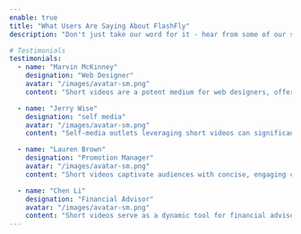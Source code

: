 ```yaml
---
enable: true
title: "What Users Are Saying About FlashFly"
description: "Don't just take our word for it - hear from some of our satisfied users!  Check out some of our testimonials below to see what others are saying about FlashFly."

# Testimonials
testimonials:
  - name: "Marvin McKinney"
    designation: "Web Designer"
    avatar: "/images/avatar-sm.png"
    content: "Short videos are a potent medium for web designers, offering a quick and visually appealing way to showcase their skills and projects. They can demonstrate interface designs, user interactions, and the functionality of websites in a format that's easy to digest. By using short video clips, designers can effectively communicate complex ideas and solutions, making their work more accessible to clients and potential employers. This can lead to increased visibility, better client understanding, and ultimately, more successful projects. Additionally, short video content can be shared on social media, further expanding a designer's professional network and market reach."

  - name: "Jerry Wise"
    designation: "self media"
    avatar: "/images/avatar-sm.png"
    content: "Self-media outlets leveraging short videos can significantly amplify their reach and engagement. These bite-sized, visually rich content pieces are easily consumable, catering to today's fast-paced digital culture. They allow creators to express their unique perspectives, share stories, and connect with audiences on a personal level. By utilizing short video platforms, self-media can increase viewership, boost brand recognition, and monetize their content more effectively. The interactive nature of these platforms also facilitates real-time feedback, enabling creators to refine their content strategy and build a loyal following."

  - name: "Lauren Brown"
    designation: "Promotion Manager"
    avatar: "/images/avatar-sm.png"
    content: "Short videos captivate audiences with concise, engaging content, enhancing brand visibility and driving sales effectively."

  - name: "Chen Li"
    designation: "Financial Advisor"
    avatar: "/images/avatar-sm.png"
    content: "Short videos serve as a dynamic tool for financial advisors, offering a succinct yet comprehensive medium to convey complex financial concepts. They educate clients on investment strategies, market trends, and financial planning in an accessible format. By leveraging the visual and narrative power of short videos, advisors can build trust, enhance client engagement, and ultimately foster a more informed and confident investor base. This modern approach to financial communication not only streamlines information dissemination but also amplifies the advisors' professional brand in a competitive market."
---
```

